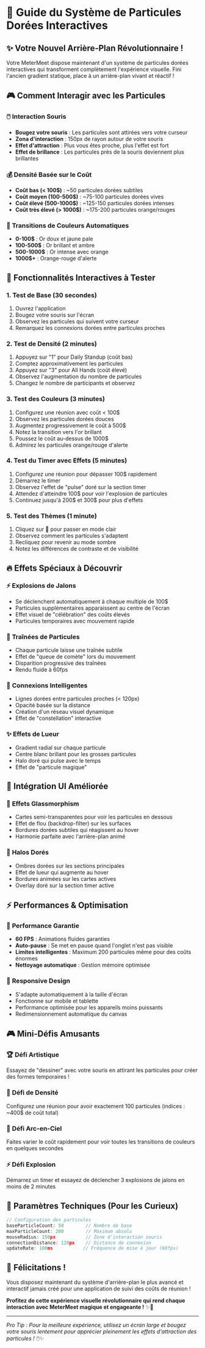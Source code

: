 # 🌟 Guide du Système de Particules Dorées Interactives

## ✨ **Votre Nouvel Arrière-Plan Révolutionnaire !**

Votre MeterMeet dispose maintenant d'un système de particules dorées interactives qui transforment complètement l'expérience visuelle. Fini l'ancien gradient statique, place à un arrière-plan vivant et réactif !

## 🎮 **Comment Interagir avec les Particules**

### 🖱️ **Interaction Souris**
- **Bougez votre souris** : Les particules sont attirées vers votre curseur
- **Zona d'interaction** : 150px de rayon autour de votre souris
- **Effet d'attraction** : Plus vous êtes proche, plus l'effet est fort
- **Effet de brillance** : Les particules près de la souris deviennent plus brillantes

### 💰 **Densité Basée sur le Coût**
- **Coût bas (< 100$)** : ~50 particules dorées subtiles
- **Coût moyen (100-500$)** : ~75-100 particules dorées vives  
- **Coût élevé (500-1000$)** : ~125-150 particules dorées intenses
- **Coût très élevé (> 1000$)** : ~175-200 particules orange/rouges

### 🎨 **Transitions de Couleurs Automatiques**
- **0-100$** : Or doux et jaune pale
- **100-500$** : Or brillant et ambre
- **500-1000$** : Or intense avec orange
- **1000$+** : Orange-rouge d'alerte

## 🎯 **Fonctionnalités Interactives à Tester**

### 1. **Test de Base (30 secondes)**
1. Ouvrez l'application
2. Bougez votre souris sur l'écran
3. Observez les particules qui suivent votre curseur
4. Remarquez les connexions dorées entre particules proches

### 2. **Test de Densité (2 minutes)**
1. Appuyez sur "1" pour Daily Standup (coût bas)
2. Comptez approximativement les particules
3. Appuyez sur "3" pour All Hands (coût élevé)  
4. Observez l'augmentation du nombre de particules
5. Changez le nombre de participants et observez

### 3. **Test des Couleurs (3 minutes)**
1. Configurez une réunion avec coût < 100$
2. Observez les particules dorées douces
3. Augmentez progressivement le coût à 500$
4. Notez la transition vers l'or brillant
5. Poussez le coût au-dessus de 1000$
6. Admirez les particules orange/rouge d'alerte

### 4. **Test du Timer avec Effets (5 minutes)**
1. Configurez une réunion pour dépasser 100$ rapidement
2. Démarrez le timer
3. Observez l'effet de "pulse" doré sur la section timer
4. Attendez d'atteindre 100$ pour voir l'explosion de particules
5. Continuez jusqu'à 200$ et 300$ pour plus d'effets

### 5. **Test des Thèmes (1 minute)**
1. Cliquez sur 🌙 pour passer en mode clair
2. Observez comment les particules s'adaptent
3. Recliquez pour revenir au mode sombre
4. Notez les différences de contraste et de visibilité

## 🔥 **Effets Spéciaux à Découvrir**

### ⚡ **Explosions de Jalons**
- Se déclenchent automatiquement à chaque multiple de 100$
- Particules supplémentaires apparaissent au centre de l'écran
- Effet visuel de "célébration" des coûts élevés
- Particules temporaires avec mouvement rapide

### 🌊 **Traînées de Particules**
- Chaque particule laisse une traînée subtile
- Effet de "queue de comète" lors du mouvement
- Disparition progressive des traînées
- Rendu fluide à 60fps

### 🔗 **Connexions Intelligentes**
- Lignes dorées entre particules proches (< 120px)
- Opacité basée sur la distance
- Création d'un réseau visuel dynamique
- Effet de "constellation" interactive

### ✨ **Effets de Lueur**
- Gradient radial sur chaque particule
- Centre blanc brillant pour les grosses particules
- Halo doré qui pulse avec le temps
- Effet de "particule magique"

## 🎨 **Intégration UI Améliorée**

### 💎 **Effets Glassmorphism**
- Cartes semi-transparentes pour voir les particules en dessous
- Effet de flou (backdrop-filter) sur les surfaces
- Bordures dorées subtiles qui réagissent au hover
- Harmonie parfaite avec l'arrière-plan animé

### 🌟 **Halos Dorés**
- Ombres dorées sur les sections principales
- Effet de lueur qui augmente au hover
- Bordures animées sur les cartes actives
- Overlay doré sur la section timer active

## ⚡ **Performances & Optimisation**

### 🚀 **Performance Garantie**
- **60 FPS** : Animations fluides garanties
- **Auto-pause** : Se met en pause quand l'onglet n'est pas visible
- **Limites intelligentes** : Maximum 200 particules même pour des coûts énormes
- **Nettoyage automatique** : Gestion mémoire optimisée

### 📱 **Responsive Design**
- S'adapte automatiquement à la taille d'écran
- Fonctionne sur mobile et tablette
- Performance optimisée pour les appareils moins puissants
- Redimensionnement automatique du canvas

## 🎮 **Mini-Défis Amusants**

### 🏆 **Défi Artistique**
Essayez de "dessiner" avec votre souris en attirant les particules pour créer des formes temporaires !

### 🎯 **Défi de Densité**
Configurez une réunion pour avoir exactement 100 particules (indices : ~400$ de coût total)

### 🌈 **Défi Arc-en-Ciel**
Faites varier le coût rapidement pour voir toutes les transitions de couleurs en quelques secondes

### ⚡ **Défi Explosion**
Démarrez un timer et essayez de déclencher 3 explosions de jalons en moins de 2 minutes

## 🔧 **Paramètres Techniques (Pour les Curieux)**

```javascript
// Configuration des particules
baseParticleCount: 50        // Nombre de base
maxParticleCount: 200        // Maximum absolu  
mouseRadius: 150px           // Zone d'interaction souris
connectionDistance: 120px    // Distance de connexion
updateRate: 100ms           // Fréquence de mise à jour (60fps)
```

## 🎉 **Félicitations !**

Vous disposez maintenant du système d'arrière-plan le plus avancé et interactif jamais créé pour une application de suivi des coûts de réunion ! 

**Profitez de cette expérience visuelle révolutionnaire qui rend chaque interaction avec MeterMeet magique et engageante !** ✨🌟

---

*Pro Tip : Pour la meilleure expérience, utilisez un écran large et bougez votre souris lentement pour apprécier pleinement les effets d'attraction des particules !* 🖱️✨